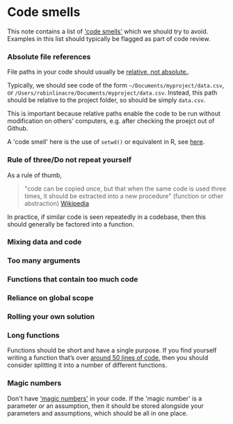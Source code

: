 #  Code smells

This note contains a list of ['code smells'](https://en.wikipedia.org/wiki/Code_smell) which we should try to avoid.  Examples in this list should typically be flagged as part of code review.

### Absolute file references

File paths in your code should usually be [relative, not absolute.](http://www.linuxnix.com/abslute-path-vs-relative-path-in-linuxunix/).

Typically, we should see code of the form `~/Documents/myproject/data.csv`, or `/Users/robinlinacre/Documents/myproject/data.csv`.  Instead, this path should be relative to the project folder, so should be simply `data.csv`.  

This is important because relative paths enable the code to be run without modification on others' computers, e.g. after checking the proejct out of Github.

A 'code smell' here is the use of `setwd()` or equivalent in R, see [here](https://github.com/jennybc/here_here#readme).

### Rule of three/Do not repeat yourself

As a rule of thumb, 
> "code can be copied once, but that when the same code is used three times, it should be extracted into a new procedure" (function or other abstraction) [Wikipedia](https://en.wikipedia.org/wiki/Rule_of_three_(computer_programming))

In practice, if similar code is seen repeatedly in a codebase, then this should generally be factored into a function.

### Mixing data and code

### Too many arguments

### Functions that contain too much code

### Reliance on global scope

### Rolling your own solution 

### Long functions

Functions should be short and have a single purpose. If you find yourself writing a function that’s over [around 50 lines of code](https://softwareengineering.stackexchange.com/questions/27798/what-should-be-the-maximum-length-of-a-function), then you should consider splitting it into a number of different functions. 

### Magic numbers

Don't have ['magic numbers'](https://stackoverflow.com/questions/47882/what-is-a-magic-number-and-why-is-it-bad) in your code. If the 'magic number' is a parameter or an assumption, then it should be stored alongside your parameters and assumptions, which should be all in one place.



